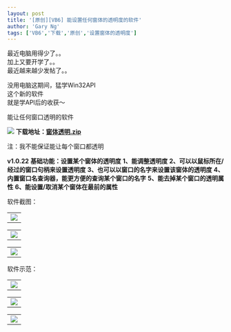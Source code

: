 ```yaml
---
layout: post
title: '[原创][VB6] 能设置任何窗体的透明度的软件'
author: 'Gary Ng'
tags: ['VB6','下载','原创','设置窗体的透明度']
---
```


最近电脑用得少了。。  
 加上又要开学了。。  
 最近越来越少发帖了。。  
  
 没用电脑这期间，猛学Win32API  
 这个新的软件  
 就是学API后的收获～  
  
 能让任何窗口透明的软件  
  
[![](http://3.bp.blogspot.com/-VSve64uqh50/TvhSy-LO_dI/AAAAAAAABCo/YH3yR3RHR64/s1600/1324896916_Download.png)](http://3.bp.blogspot.com/-VSve64uqh50/TvhSy-LO_dI/AAAAAAAABCo/YH3yR3RHR64/s1600/1324896916_Download.png) **下载地址：[窗体透明.zip](http://dl.dropbox.com/u/43619472/%E6%89%B9%E5%A4%84%E7%90%86/VB6/MakeAnyWinTrans/%E7%AA%97%E4%BD%93%E9%80%8F%E6%98%8E.zip)**
  
注：我不能保证能让每个窗口都透明
  
  
**v1.0.22**
**基础功能：设置某个窗体的透明度**
**1、能调整透明度**
**2、可以以鼠标所在/经过的窗口句柄来设置透明度**
**3、也可以以窗口的名字来设置该窗体的透明度**
**4、内置窗口名查询器，能更方便的查询某个窗口的名字**
**5、能去掉某个窗口的透明属性**
**6、能设置/取消某个窗体在最前的属性**
  
  
  
  
  
软件截图：
<table>
<tbody>
<tr class="odd">
<td align="left"><a href="http://4.bp.blogspot.com/-une62GL8BNU/TwLFzdlXcMI/AAAAAAAABHM/nx_rwWexKps/s1600/2012-01-03+17-01-42_%25E8%25AE%25A9%25E4%25BB%25BB%25E4%25BD%2595%25E7%25AA%2597%25E4%25BD%2593%25E9%2580%258F%25E6%2598%258E-By+GaryNg+%2528V1.0.png"><img src="http://4.bp.blogspot.com/-une62GL8BNU/TwLFzdlXcMI/AAAAAAAABHM/nx_rwWexKps/s1600/2012-01-03+17-01-42_%25E8%25AE%25A9%25E4%25BB%25BB%25E4%25BD%2595%25E7%25AA%2597%25E4%25BD%2593%25E9%2580%258F%25E6%2598%258E-By+GaryNg+%2528V1.0.png" /></a></td>
</tr>
</tbody>
</table>

  
<table>
<tbody>
<tr class="odd">
<td align="left"><a href="http://2.bp.blogspot.com/-vB2dJ5xNQk4/TwLF0fn3OaI/AAAAAAAABHU/UqexmeeDm6Y/s1600/2012-01-03+17-02-20_Greenshot.png"><img src="http://2.bp.blogspot.com/-vB2dJ5xNQk4/TwLF0fn3OaI/AAAAAAAABHU/UqexmeeDm6Y/s1600/2012-01-03+17-02-20_Greenshot.png" /></a></td>
</tr>
</tbody>
</table>

  
<table>
<tbody>
<tr class="odd">
<td align="left"><a href="http://1.bp.blogspot.com/-neD7-2e7DTI/TwLF1a-XPsI/AAAAAAAABHc/-vRIwdmwoMU/s1600/2012-01-03+17-03-28_Greenshot.png"><img src="http://1.bp.blogspot.com/-neD7-2e7DTI/TwLF1a-XPsI/AAAAAAAABHc/-vRIwdmwoMU/s1600/2012-01-03+17-03-28_Greenshot.png" /></a></td>
</tr>
</tbody>
</table>

  
软件示范：  
  
<table>
<tbody>
<tr class="odd">
<td align="left"><a href="http://1.bp.blogspot.com/-p9sXxSQqX68/TwLIa6nWYYI/AAAAAAAABIM/lSI2mtX8hGk/s1600/2012-01-03+17-13-20_Greenshot.png"><img src="http://1.bp.blogspot.com/-p9sXxSQqX68/TwLIa6nWYYI/AAAAAAAABIM/lSI2mtX8hGk/s1600/2012-01-03+17-13-20_Greenshot.png" /></a></td>
</tr>
</tbody>
</table>

  
  
<table>
<tbody>
<tr class="odd">
<td align="left"><a href="http://1.bp.blogspot.com/-7Q981ukAWqc/TwLIl3KRqdI/AAAAAAAABIc/rmQ9f14NLpY/s1600/2012-01-03+17-14-42_Greenshot.png"><img src="http://1.bp.blogspot.com/-7Q981ukAWqc/TwLIl3KRqdI/AAAAAAAABIc/rmQ9f14NLpY/s1600/2012-01-03+17-14-42_Greenshot.png" /></a></td>
</tr>
</tbody>
</table>

  
<table>
<tbody>
<tr class="odd">
<td align="left"><a href="http://1.bp.blogspot.com/-yUTgM08E7sA/TwLIzdHTKHI/AAAAAAAABIs/GvfOo_9RyXk/s1600/2012-01-03+17-16-37_Greenshot.jpg"><img src="http://1.bp.blogspot.com/-yUTgM08E7sA/TwLIzdHTKHI/AAAAAAAABIs/GvfOo_9RyXk/s1600/2012-01-03+17-16-37_Greenshot.jpg" /></a></td>
</tr>
</tbody>
</table>

  
  

